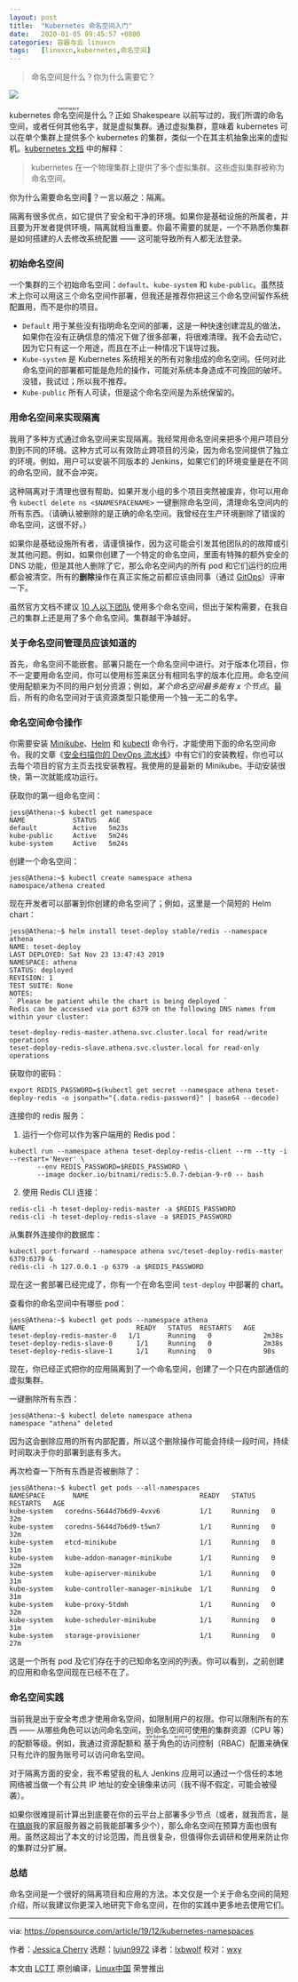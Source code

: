 ```yaml
---
layout: post
title:	"Kubernetes 命名空间入门"
date:	2020-01-05 09:45:57 +0800 
categories:	容器与云 linuxcn 
tags:	[linuxcn,kubernetes,命名空间]
---
```




> 
> 命名空间是什么？你为什么需要它？
> 
> 
> 


![](/Asserts/Images//attachment/album/202001/05/094542qnq3qc3nrkkrjanh.jpg)


kubernetes <ruby> 命名空间 <rt>  namespace </rt></ruby>是什么？正如 Shakespeare 以前写过的，我们所谓的命名空间，或者任何其他名字，就是虚拟集群。通过虚拟集群，意味着 kubernetes 可以在单个集群上提供多个 kubernetes 的集群，类似一个在其主机抽象出来的虚拟机。[kubernetes 文档](https://kubernetes.io/docs/concepts/overview/working-with-objects/namespaces/) 中的解释：



> 
> kubernetes 在一个物理集群上提供了多个虚拟集群。这些虚拟集群被称为命名空间。
> 
> 
> 


你为什么需要命名空间？一言以蔽之：隔离。


隔离有很多优点，如它提供了安全和干净的环境。如果你是基础设施的所属者，并且要为开发者提供环境，隔离就相当重要。你最不需要的就是，一个不熟悉你集群是如何搭建的人去修改系统配置 —— 这可能导致所有人都无法登录。


### 初始命名空间


一个集群的三个初始命名空间：`default`、`kube-system` 和 `kube-public`。虽然技术上你可以用这三个命名空间作部署，但我还是推荐你把这三个命名空间留作系统配置用，而不是你的项目。


* `Default` 用于某些没有指明命名空间的部署，这是一种快速创建混乱的做法，如果你在没有正确信息的情况下做了很多部署，将很难清理。我不会去动它，因为它只有这一个用途，而且在不止一种情况下误导过我。
* `Kube-system` 是 Kubernetes 系统相关的所有对象组成的命名空间。任何对此命名空间的部署都可能是危险的操作，可能对系统本身造成不可挽回的破坏。没错，我试过；所以我不推荐。
* `Kube-public` 所有人可读，但是这个命名空间是为系统保留的。


### 用命名空间来实现隔离


我用了多种方式通过命名空间来实现隔离。我经常用命名空间来把多个用户项目分割到不同的环境。这种方式可以有效防止跨项目的污染，因为命名空间提供了独立的环境。例如，用户可以安装不同版本的 Jenkins，如果它们的环境变量是在不同的命名空间，就不会冲突。


这种隔离对于清理也很有帮助。如果开发小组的多个项目突然被废弃，你可以用命令 `kubectl delete ns <$NAMESPACENAME>` 一键删除命名空间，清理命名空间内的所有东西。（请确认被删除的是正确的命名空间。我曾经在生产环境删除了错误的命名空间，这很不好。）


如果你是基础设施所有者，请谨慎操作，因为这可能会引发其他团队的的故障或引发其他问题。例如，如果你创建了一个特定的命名空间，里面有特殊的额外安全的 DNS 功能，但是其他人删除了它，那么命名空间内的所有 pod 和它们运行的应用都会被清空。所有的**删除**操作在真正实施之前都应该由同事（通过 [GitOps](https://www.weave.works/blog/gitops-operations-by-pull-request)）评审一下。


虽然官方文档不建议 [10 人以下团队](https://kubernetes.io/docs/concepts/overview/working-with-objects/namespaces/) 使用多个命名空间，但出于架构需要，在我自己的集群上还是用了多个命名空间。集群越干净越好。


### 关于命名空间管理员应该知道的


首先，命名空间不能嵌套。部署只能在一个命名空间中进行。对于版本化项目，你不一定要用命名空间，你可以使用标签来区分有相同名字的版本化应用。命名空间使用配额来为不同的用户划分资源；例如，*某个命名空间最多能有 x 个节点*。最后，所有的命名空间对于该资源类型只能使用一个独一无二的名字。


### 命名空间命令操作


你需要安装 [Minikube](https://kubernetes.io/docs/tasks/tools/install-minikube/)、[Helm](https://helm.sh/) 和 [kubectl](https://kubernetes.io/docs/tasks/tools/install-kubectl/) 命令行，才能使用下面的命名空间命令。我的文章《[安全扫描你的 DevOps 流水线](https://opensource.com/article/19/7/security-scanning-your-devops-pipeline)》中有它们的安装教程，你也可以去每个项目的官方主页去找安装教程。我使用的是最新的 Minikube。手动安装很快，第一次就能成功运行。


获取你的第一组命名空间：



```
jess@Athena:~$ kubectl get namespace
NAME            STATUS   AGE
default         Active   5m23s
kube-public     Active   5m24s
kube-system     Active   5m24s
```

创建一个命名空间：



```
jess@Athena:~$ kubectl create namespace athena
namespace/athena created
```

现在开发者可以部署到你创建的命名空间了；例如，这里是一个简短的 Helm chart：



```
jess@Athena:~$ helm install teset-deploy stable/redis --namespace athena
NAME: teset-deploy
LAST DEPLOYED: Sat Nov 23 13:47:43 2019
NAMESPACE: athena
STATUS: deployed
REVISION: 1
TEST SUITE: None
NOTES:
` Please be patient while the chart is being deployed `
Redis can be accessed via port 6379 on the following DNS names from within your cluster:

teset-deploy-redis-master.athena.svc.cluster.local for read/write operations
teset-deploy-redis-slave.athena.svc.cluster.local for read-only operations
```

获取你的密码：



```
export REDIS_PASSWORD=$(kubectl get secret --namespace athena teset-deploy-redis -o jsonpath="{.data.redis-password}" | base64 --decode)
```

连接你的 redis 服务：


1. 运行一个你可以作为客户端用的 Redis pod：



```
kubectl run --namespace athena teset-deploy-redis-client --rm --tty -i --restart='Never' \
       --env REDIS_PASSWORD=$REDIS_PASSWORD \
       --image docker.io/bitnami/redis:5.0.7-debian-9-r0 -- bash 
```
2. 使用 Redis CLI 连接：



```
redis-cli -h teset-deploy-redis-master -a $REDIS_PASSWORD
redis-cli -h teset-deploy-redis-slave -a $REDIS_PASSWORD
```


从集群外连接你的数据库：



```
kubectl port-forward --namespace athena svc/teset-deploy-redis-master 6379:6379 &
redis-cli -h 127.0.0.1 -p 6379 -a $REDIS_PASSWORD
```

现在这一套部署已经完成了，你有一个在命名空间 `test-deploy` 中部署的 chart。


查看你的命名空间中有哪些 pod：



```
jess@Athena:~$ kubectl get pods --namespace athena
NAME                            READY   STATUS  RESTARTS   AGE
teset-deploy-redis-master-0   1/1       Running   0             2m38s
teset-deploy-redis-slave-0      1/1     Running   0             2m38s
teset-deploy-redis-slave-1      1/1     Running   0             90s
```

现在，你已经正式把你的应用隔离到了一个命名空间，创建了一个只在内部通信的虚拟集群。


一键删除所有东西：



```
jess@Athena:~$ kubectl delete namespace athena
namespace "athena" deleted
```

因为这会删除应用的所有内部配置，所以这个删除操作可能会持续一段时间，持续时间取决于你的部署到底有多大。


再次检查一下所有东西是否被删除了：



```
jess@Athena:~$ kubectl get pods --all-namespaces
NAMESPACE       NAME                            READY   STATUS  RESTARTS   AGE
kube-system   coredns-5644d7b6d9-4vxv6          1/1     Running   0             32m
kube-system   coredns-5644d7b6d9-t5wn7          1/1     Running   0             32m
kube-system   etcd-minikube                     1/1     Running   0             31m
kube-system   kube-addon-manager-minikube       1/1     Running   0             32m
kube-system   kube-apiserver-minikube           1/1     Running   0             31m
kube-system   kube-controller-manager-minikube  1/1     Running   0             31m
kube-system   kube-proxy-5tdmh                  1/1     Running   0             32m
kube-system   kube-scheduler-minikube           1/1     Running   0             31m
kube-system   storage-provisioner               1/1     Running   0             27m
```

这是一个所有 pod 及它们存在于的已知命名空间的列表。你可以看到，之前创建的应用和命名空间现在已经不在了。


### 命名空间实践


当前我是出于安全考虑才使用命名空间，如限制用户的权限。你可以限制所有的东西 —— 从哪些角色可以访问命名空间，到命名空间可使用的集群资源（CPU 等）的配额等级。例如，我通过资源配额和<ruby> 基于角色的访问控制 <rt>  role-based access control </rt></ruby>（RBAC）配置来确保只有允许的服务账号可以访问命名空间。


对于隔离方面的安全，我不希望我的私人 Jenkins 应用可以通过一个信任的本地网络被当做一个有公共 IP 地址的安全镜像来访问（我不得不假定，可能会被侵袭）。


如果你很难提前计算出到底要在你的云平台上部署多少节点（或者，就我而言，是在[搞崩](https://en.wikipedia.org/wiki/Segmentation_fault)我的家庭服务器之前我能部署多少个），那么命名空间在预算方面也很有用。虽然这超出了本文的讨论范围，而且很复杂，但值得你去调研和使用来防止你的集群过分扩展。


### 总结


命名空间是一个很好的隔离项目和应用的方法。本文仅是一个关于命名空间的简短介绍，所以我建议你更深入地研究下命名空间，在你的实践中更多地去使用它们。




---


via: <https://opensource.com/article/19/12/kubernetes-namespaces>


作者：[Jessica Cherry](https://opensource.com/users/jrepka) 选题：[lujun9972](https://github.com/lujun9972) 译者：[lxbwolf](https://github.com/lxbwolf) 校对：[wxy](https://github.com/wxy)


本文由 [LCTT](https://github.com/LCTT/TranslateProject) 原创编译，[Linux中国](https://linux.cn/) 荣誉推出
